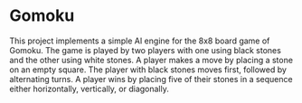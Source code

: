 # Gomoku
This project implements a simple AI engine for the 8x8 board game of Gomoku. The game is played by two players with one using black stones and the other using white stones. A player makes a move by placing a stone on an empty square. The player with black stones moves first, followed by alternating turns. A player wins by placing five of their stones in a sequence either horizontally, vertically, or diagonally.
